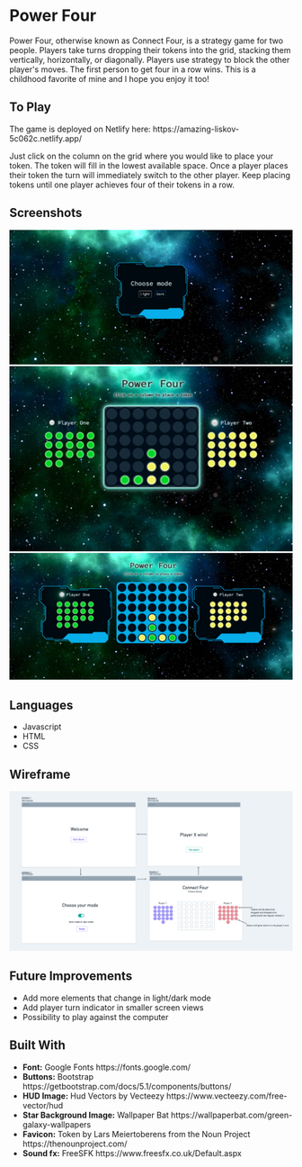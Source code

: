 <h1>Power Four</h1>
Power Four, otherwise known as Connect Four, is a strategy game for two people. Players take turns dropping their tokens into the grid, stacking them vertically, horizontally, or diagonally. Players use strategy to block the other player's moves. The first person to get four in a row wins. This is a childhood favorite of mine and I hope you enjoy it too!

<h2>To Play</h2>
The game is deployed on Netlify here: https://amazing-liskov-5c062c.netlify.app/ 

Just click on the column on the grid where you would like to place your token. The token will fill in the lowest available space. Once a player places their token the turn will immediately switch to the other player. Keep placing tokens until one player achieves four of their tokens in a row.

<h2>Screenshots</h2>

<img src="img/SS-Two.png" alt="dark mode game screenshot"/>
<img src="img/SS-Three.png" alt="dark mode game screenshot"/>
<img src="img/SS-Four.png" alt="dark mode game screenshot"/>

<h2>Languages</h2>
<ul>
  <li>Javascript</li>
  <li>HTML</li>
  <li>CSS</li>
</ul>

<h2>Wireframe</h2>

<img src="img/wireframe.png" alt="wireframe screenshot"/>

<h2>Future Improvements</h2>
<ul>
  <li>Add more elements that change in light/dark mode</li>
  <li>Add player turn indicator in smaller screen views</li>
  <li>Possibility to play against the computer</li>
</ul>

<h2>Built With</h2>
<ul>
  <li><b>Font:</b> Google Fonts https://fonts.google.com/</li>  
  <li><b>Buttons:</b> Bootstrap https://getbootstrap.com/docs/5.1/components/buttons/</li>
  <li><b>HUD Image:</b> Hud Vectors by Vecteezy https://www.vecteezy.com/free-vector/hud</li>
  <li><b>Star Background Image:</b> Wallpaper Bat https://wallpaperbat.com/green-galaxy-wallpapers</li>
  <li><b>Favicon:</b> Token by Lars Meiertoberens from the Noun Project https://thenounproject.com/</li>
  <li><b>Sound fx:</b> FreeSFK https://www.freesfx.co.uk/Default.aspx</li>
</ul>
